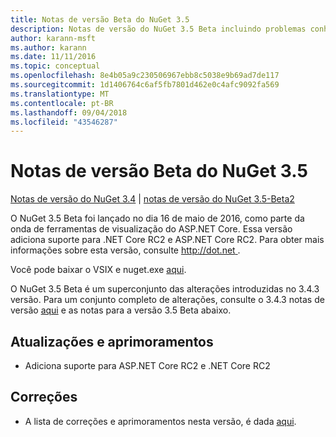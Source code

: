 ```yaml
---
title: Notas de versão Beta do NuGet 3.5
description: Notas de versão do NuGet 3.5 Beta incluindo problemas conhecidos, correções de bugs, recursos adicionados e DCRs.
author: karann-msft
ms.author: karann
ms.date: 11/11/2016
ms.topic: conceptual
ms.openlocfilehash: 8e4b05a9c230506967ebb8c5038e9b69ad7de117
ms.sourcegitcommit: 1d1406764c6af5fb7801d462e0c4afc9092fa569
ms.translationtype: MT
ms.contentlocale: pt-BR
ms.lasthandoff: 09/04/2018
ms.locfileid: "43546287"
---
```

# <a name="nuget-35-beta-release-notes"></a>Notas de versão Beta do NuGet 3.5

[Notas de versão do NuGet 3.4](../release-notes/nuget-3.4.md) | [notas de versão do NuGet 3.5-Beta2](../release-notes/nuget-3.5-Beta2.md)

O NuGet 3.5 Beta foi lançado no dia 16 de maio de 2016, como parte da onda de ferramentas de visualização do ASP.NET Core. Essa versão adiciona suporte para .NET Core RC2 e ASP.NET Core RC2. Para obter mais informações sobre esta versão, consulte [ http://dot.net ](http://dot.net).

Você pode baixar o VSIX e nuget.exe [aqui](https://dist.nuget.org/index.html).

O NuGet 3.5 Beta é um superconjunto das alterações introduzidas no 3.4.3 versão. Para um conjunto completo de alterações, consulte o 3.4.3 notas de versão [aqui](https://github.com/NuGet/Home/issues?q=is%3Aissue+milestone%3A3.4.3+is%3Aclosed) e as notas para a versão 3.5 Beta abaixo.

## <a name="updates-and-improvements"></a>Atualizações e aprimoramentos

* Adiciona suporte para ASP.NET Core RC2 e .NET Core RC2

## <a name="fixes"></a>Correções

* A lista de correções e aprimoramentos nesta versão, é dada [aqui](https://github.com/NuGet/Home/issues?q=is%3Aissue+milestone%3A%223.5+Beta%22+is%3Aclosed).